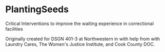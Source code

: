 # PlantingSeeds
Critical Interventions to improve the waiting experience in correctional facilities

Originally created for DSGN 401-3 at Northwestern in with help from with Laundry Cares, The Women's Justice Institute, and Cook County DOC. 
